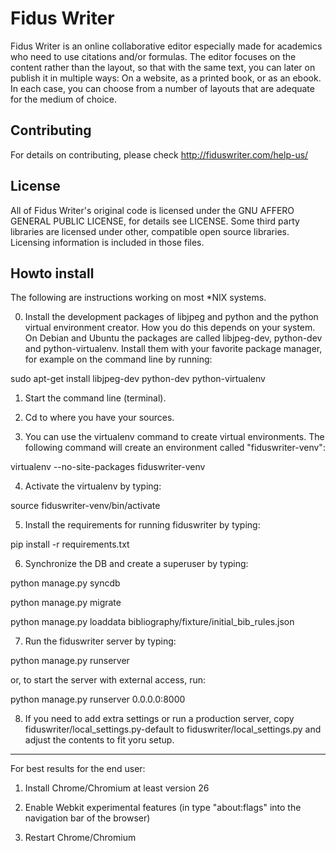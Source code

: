 Fidus Writer 
===========

Fidus Writer is an online collaborative editor especially made for academics who need to use citations and/or formulas. The editor focuses on the content rather than the layout, so that with the same text, you can later on publish it in multiple ways: On a website, as a printed book, or as an ebook. In each case, you can choose from a number of layouts that are adequate for the medium of choice.


Contributing
----

For details on contributing, please check http://fiduswriter.com/help-us/


License
----

All of Fidus Writer's original code is licensed under the GNU AFFERO GENERAL PUBLIC LICENSE, for details see LICENSE. Some third party libraries are licensed under other, compatible open source libraries. Licensing information is included in those files.


Howto install
----

The following are instructions working on most *NIX systems.

0. Install the development packages of libjpeg and python and the python virtual environment creator. How you do this depends on your system. On Debian and Ubuntu the packages are called libjpeg-dev, python-dev and python-virtualenv. Install them with your favorite package manager, for example on the command line by running:

  sudo apt-get install libjpeg-dev python-dev python-virtualenv

1. Start the command line (terminal).

2. Cd to where you have your sources.

3. You can use the virtualenv command to create virtual environments. The following command will create an environment called "fiduswriter-venv":

  virtualenv  --no-site-packages fiduswriter-venv

4. Activate the virtualenv by typing:

  source fiduswriter-venv/bin/activate

5. Install the requirements for running  fiduswriter by typing:

  pip install -r requirements.txt

6. Synchronize the DB and create a superuser by typing:

  python manage.py syncdb

  python manage.py migrate

  python manage.py loaddata bibliography/fixture/initial_bib_rules.json

7. Run the fiduswriter server by typing:

  python manage.py runserver

  or, to start the server with external access, run:

  python manage.py runserver 0.0.0.0:8000

8. If you need to add extra settings or run a production server, copy fiduswriter/local_settings.py-default to fiduswriter/local_settings.py and adjust the contents to fit yoru setup.

- - - - - -

For best results for the end user:

1. Install Chrome/Chromium at least version 26

2. Enable Webkit experimental features (in type "about:flags" into the navigation bar of the browser)

3. Restart Chrome/Chromium
